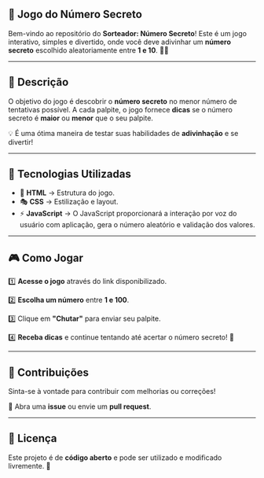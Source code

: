 ## **🎯 Jogo do Número Secreto**

Bem-vindo ao repositório do **Sorteador: Número Secreto**! Este é um jogo interativo, simples e divertido, onde você deve adivinhar um **número secreto** escolhido aleatoriamente entre **1 e 10**. 🕵️‍♂️

---

## 📌 **Descrição**

O objetivo do jogo é descobrir o **número secreto** no menor número de tentativas possível. A cada palpite, o jogo fornece **dicas** se o número secreto é **maior** ou **menor** que o seu palpite. 

💡 É uma ótima maneira de testar suas habilidades de **adivinhação** e se divertir!

---

## 🚀 **Tecnologias Utilizadas**

- 🎨 **HTML** → Estrutura do jogo.
- 🎭 **CSS** → Estilização e layout.
- ⚡ **JavaScript** → O JavaScript proporcionará a interação por voz do usuário com aplicação, gera o número aleatório e validação dos valores.

---

## 🎮 **Como Jogar**

1️⃣ **Acesse o jogo** através do link disponibilizado.

2️⃣ **Escolha um número** entre **1 e 100**.

3️⃣ Clique em **"Chutar"** para enviar seu palpite.

4️⃣ **Receba dicas** e continue tentando até acertar o número secreto! 🎉

---


## 🤝 **Contribuições**

Sinta-se à vontade para contribuir com melhorias ou correções! 

📌 Abra uma **issue** ou envie um **pull request**.

---

## 📜 **Licença**

Este projeto é de **código aberto** e pode ser utilizado e modificado livremente. 🚀

